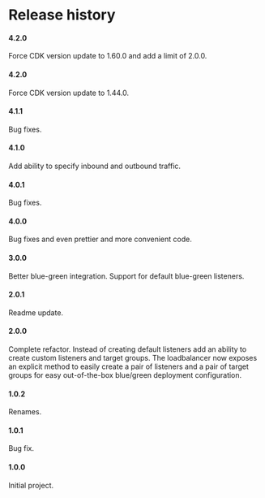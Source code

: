 # Release history

#### 4.2.0
Force CDK version update to 1.60.0 and add a limit of 2.0.0.

#### 4.2.0
Force CDK version update to 1.44.0.

#### 4.1.1
Bug fixes.

#### 4.1.0
Add ability to specify inbound and outbound traffic.

#### 4.0.1
Bug fixes.

#### 4.0.0
Bug fixes and even prettier and more convenient code.

#### 3.0.0
Better blue-green integration. Support for default blue-green listeners.

#### 2.0.1
Readme update.

#### 2.0.0
Complete refactor. Instead of creating default listeners add an ability to create custom listeners and
target groups. The loadbalancer now exposes an explicit method to easily create a pair of listeners and
a pair of target groups for easy out-of-the-box blue/green deployment configuration.

#### 1.0.2
Renames.

#### 1.0.1
Bug fix.

#### 1.0.0
Initial project.
